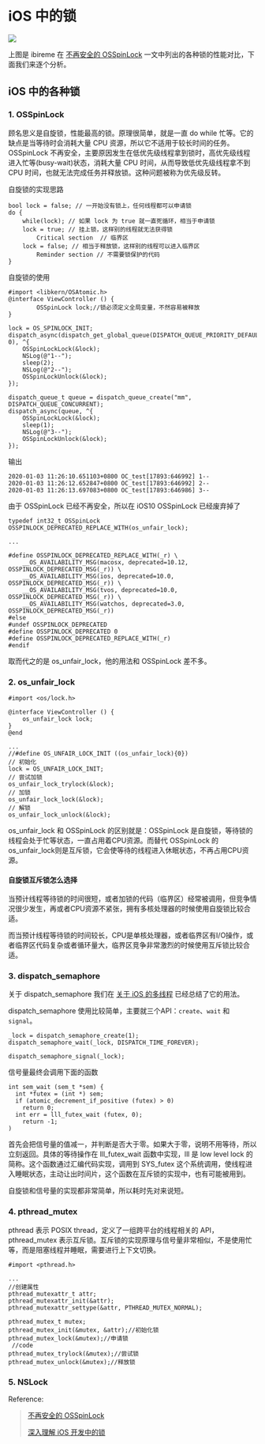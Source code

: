 # iOS 中的锁

![](https://github.com/loveway/iOS-Knowledge/blob/master/image/iOS-lock.png?raw=true)

上图是 ibireme 在 [不再安全的 OSSpinLock](https://blog.ibireme.com/2016/01/16/spinlock_is_unsafe_in_ios/) 一文中列出的各种锁的性能对比，下面我们来逐个分析。
## iOS 中的各种锁
### 1. OSSpinLock

顾名思义是自旋锁，性能最高的锁。原理很简单，就是一直 do while 忙等。它的缺点是当等待时会消耗大量 CPU 资源，所以它不适用于较长时间的任务。OSSpinLock 不再安全，主要原因发生在低优先级线程拿到锁时，高优先级线程进入忙等(busy-wait)状态，消耗大量 CPU 时间，从而导致低优先级线程拿不到 CPU 时间，也就无法完成任务并释放锁。这种问题被称为优先级反转。

自旋锁的实现思路
```objc
bool lock = false; // 一开始没有锁上，任何线程都可以申请锁  
do {  
    while(lock); // 如果 lock 为 true 就一直死循环，相当于申请锁
    lock = true; // 挂上锁，这样别的线程就无法获得锁
        Critical section  // 临界区
    lock = false; // 相当于释放锁，这样别的线程可以进入临界区
        Reminder section // 不需要锁保护的代码        
}
```

自旋锁的使用
```objc
#import <libkern/OSAtomic.h>
@interface ViewController () {
        OSSpinLock lock;//锁必须定义全局变量，不然容易被释放
}

lock = OS_SPINLOCK_INIT;
dispatch_async(dispatch_get_global_queue(DISPATCH_QUEUE_PRIORITY_DEFAULT, 0), ^{
    OSSpinLockLock(&lock);
    NSLog(@"1--");
    sleep(2);
    NSLog(@"2--");
    OSSpinLockUnlock(&lock);
});
    
dispatch_queue_t queue = dispatch_queue_create("mm", DISPATCH_QUEUE_CONCURRENT);
dispatch_async(queue, ^{
    OSSpinLockLock(&lock);
    sleep(1);
    NSLog(@"3--");
    OSSpinLockUnlock(&lock);
});
```

输出

```objc
2020-01-03 11:26:10.651103+0800 OC_test[17893:646992] 1--
2020-01-03 11:26:12.652847+0800 OC_test[17893:646992] 2--
2020-01-03 11:26:13.697083+0800 OC_test[17893:646986] 3--
```

由于 OSSpinLock 已经不再安全，所以在 iOS10 OSSpinLock 已经废弃掉了

```objc
typedef int32_t OSSpinLock OSSPINLOCK_DEPRECATED_REPLACE_WITH(os_unfair_lock);

...

#define OSSPINLOCK_DEPRECATED_REPLACE_WITH(_r) \
	__OS_AVAILABILITY_MSG(macosx, deprecated=10.12, OSSPINLOCK_DEPRECATED_MSG(_r)) \
	__OS_AVAILABILITY_MSG(ios, deprecated=10.0, OSSPINLOCK_DEPRECATED_MSG(_r)) \
	__OS_AVAILABILITY_MSG(tvos, deprecated=10.0, OSSPINLOCK_DEPRECATED_MSG(_r)) \
	__OS_AVAILABILITY_MSG(watchos, deprecated=3.0, OSSPINLOCK_DEPRECATED_MSG(_r))
#else
#undef OSSPINLOCK_DEPRECATED
#define OSSPINLOCK_DEPRECATED 0
#define OSSPINLOCK_DEPRECATED_REPLACE_WITH(_r)
#endif
```

取而代之的是 os_unfair_lock，他的用法和 OSSpinLock 差不多。
### 2. os_unfair_lock

```objc
#import <os/lock.h>

@interface ViewController () {
    os_unfair_lock lock;
}
@end

...
//#define OS_UNFAIR_LOCK_INIT ((os_unfair_lock){0})
// 初始化
lock = OS_UNFAIR_LOCK_INIT;
// 尝试加锁
os_unfair_lock_trylock(&lock);
// 加锁
os_unfair_lock_lock(&lock);
// 解锁
os_unfair_lock_unlock(&lock);

```

os_unfair_lock 和 OSSpinLock 的区别就是：OSSpinLock 是自旋锁，等待锁的线程会处于忙等状态，一直占用着CPU资源。而替代 OSSpinLock 的 os_unfair_lock则是互斥锁，它会使等待的线程进入休眠状态，不再占用CPU资源。
#### 自旋锁互斥锁怎么选择
当预计线程等待锁的时间很短，或者加锁的代码（临界区）经常被调用，但竞争情况很少发生，再或者CPU资源不紧张，拥有多核处理器的时候使用自旋锁比较合适。

而当预计线程等待锁的时间较长，CPU是单核处理器，或者临界区有I/O操作，或者临界区代码复杂或者循环量大，临界区竞争非常激烈的时候使用互斥锁比较合适。

### 3. dispatch_semaphore

关于 dispatch_semaphore 我们在 [关于 iOS 的多线程](https://github.com/loveway/iOS-Knowledge/blob/master/knowledge/iOS-multi-threading.md) 已经总结了它的用法。

dispatch_semaphore 使用比较简单，主要就三个API：`create`、`wait` 和 `signal`。

```objc
_lock = dispatch_semaphore_create(1); 
dispatch_semaphore_wait(_lock, DISPATCH_TIME_FOREVER); 

dispatch_semaphore_signal(_lock);
```

信号量最终会调用下面的函数

```objc
int sem_wait (sem_t *sem) {  
  int *futex = (int *) sem;
  if (atomic_decrement_if_positive (futex) > 0)
    return 0;
  int err = lll_futex_wait (futex, 0);
    return -1;
)
```

首先会把信号量的值减一，并判断是否大于零。如果大于零，说明不用等待，所以立刻返回。具体的等待操作在 lll_futex_wait 函数中实现，lll 是 low level lock 的简称。这个函数通过汇编代码实现，调用到 SYS_futex 这个系统调用，使线程进入睡眠状态，主动让出时间片，这个函数在互斥锁的实现中，也有可能被用到。

自旋锁和信号量的实现都非常简单，所以耗时先对来说短。

### 4. pthread_mutex

pthread 表示 POSIX thread，定义了一组跨平台的线程相关的 API，pthread_mutex 表示互斥锁。互斥锁的实现原理与信号量非常相似，不是使用忙等，而是阻塞线程并睡眠，需要进行上下文切换。

```objc
#import <pthread.h>

...
//创建属性
pthread_mutexattr_t attr;
pthread_mutexattr_init(&attr);
pthread_mutexattr_settype(&attr, PTHREAD_MUTEX_NORMAL);
    
pthread_mutex_t mutex;
pthread_mutex_init(&mutex, &attr);//初始化锁
pthread_mutex_lock(&mutex);//申请锁
 //code
pthread_mutex_trylock(&mutex);//尝试锁
pthread_mutex_unlock(&mutex);//释放锁
```

### 5. NSLock



Reference:
> [不再安全的 OSSpinLock](https://blog.ibireme.com/2016/01/16/spinlock_is_unsafe_in_ios/)
>
> [深入理解 iOS 开发中的锁](https://bestswifter.com/ios-lock/)
>
>
>
